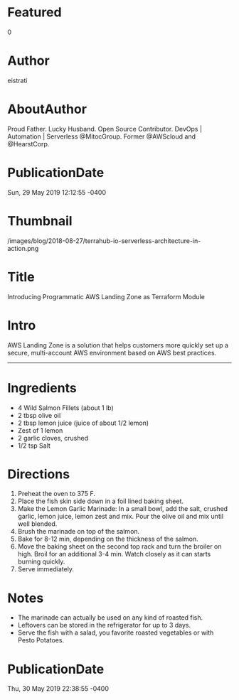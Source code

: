 # Featured
0

# Author
eistrati

# AboutAuthor
Proud Father. Lucky Husband. Open Source Contributor. DevOps | Automation | Serverless @MitocGroup. Former @AWScloud and @HearstCorp. 

# PublicationDate
Sun, 29 May 2019 12:12:55 -0400

# Thumbnail
/images/blog/2018-08-27/terrahub-io-serverless-architecture-in-action.png

# Title
Introducing Programmatic AWS Landing Zone as Terraform Module

# Intro
AWS Landing Zone is a solution that helps customers more quickly set up a secure, multi-account AWS environment based on AWS best practices.

---
# Ingredients
- 4 Wild Salmon Fillets (about 1 lb)
- 2 tbsp olive oil
- 2 tbsp lemon juice (juice of about 1/2 lemon)
- Zest of 1 lemon
- 2 garlic cloves, crushed
- 1/2 tsp Salt

# Directions
1. Preheat the oven to 375 F. 
2. Place the fish skin side down in a foil lined baking sheet.
3. Make the Lemon Garlic Marinade: In a small bowl, add the salt, crushed garlic, lemon juice, lemon zest and mix. Pour the olive oil and 
mix until well blended.  
4. Brush the marinade on top of the salmon.
5. Bake for 8-12  min, depending on the thickness of the salmon.
6. Move the baking sheet on the second top rack and turn the broiler on high.  Broil for an additional 3-4 min. Watch closely as it can 
starts burning quickly.
7. Serve immediately. 

# Notes
- The marinade can actually be used on any kind of roasted fish.
- Leftovers can be stored in the refrigerator for up to 3 days.
- Serve the fish with a salad, you favorite roasted vegetables or with Pesto Potatoes. 

# PublicationDate
Thu, 30 May 2019 22:38:55 -0400
